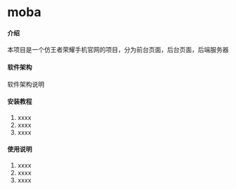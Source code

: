 # moba

#### 介绍
本项目是一个仿王者荣耀手机官网的项目，分为前台页面，后台页面，后端服务器

#### 软件架构
软件架构说明


#### 安装教程

1.  xxxx
2.  xxxx
3.  xxxx

#### 使用说明

1.  xxxx
2.  xxxx
3.  xxxx



